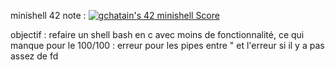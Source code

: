 minishell 42
note : [![gchatain's 42 minishell Score](https://badge42.vercel.app/api/v2/cl1m9hm0v001609mje7es9b7y/project/2562937)](https://github.com/JaeSeoKim/badge42)

objectif : refaire un shell bash en c avec moins de fonctionnalité, ce qui manque pour le 100/100 : erreur pour les pipes entre \" et l'erreur si il y a pas assez de fd

